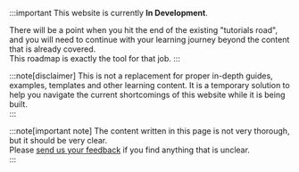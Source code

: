 :::important
This website is currently **In Development**.  

There will be a point when you hit the end of the existing "tutorials road", and you will need to continue with your learning journey beyond the content that is already covered.  
This roadmap is exactly the tool for that job.
:::

:::note[disclaimer]
This is not a replacement for proper in-depth guides, examples, templates and other learning content.
It is a temporary solution to help you navigate the current shortcomings of this website while it is being built.  
:::

:::note[important note]
The content written in this page is not very thorough, but it should be very clear.  
Please [send us your feedback](/manual/contributing) if you find anything that is unclear.  
:::
